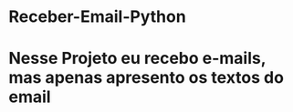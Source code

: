 # Receber-Email-Python
<h1>Nesse Projeto eu recebo e-mails, mas apenas apresento os textos do email</h1>
